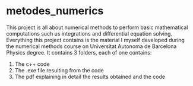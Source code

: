 # metodes_numerics

This project is all about numerical methods to perform basic mathematical computations such us integrations and differential equation solving. 
Everything this project contains is the material I myself developed during the numerical methods course on Universitat Autonoma de Barcelona Physics degree.
It contains 3 folders, each of one contains: 
1. The c++ code
2. The .exe file resulting from the code 
3. The pdf explaining in detail the results obtained and the code

